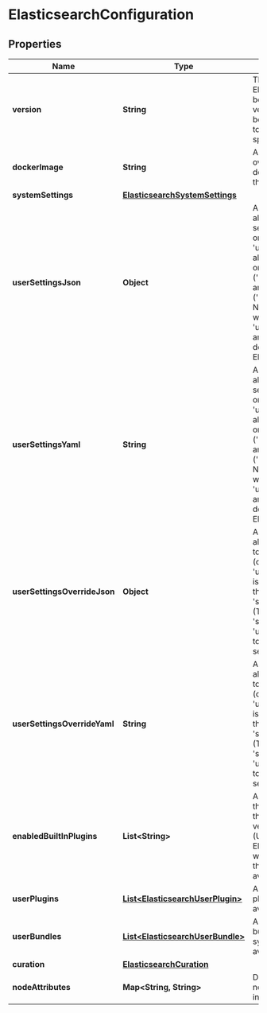 # ElasticsearchConfiguration

## Properties
Name | Type | Description | Notes
------------ | ------------- | ------------- | -------------
**version** | **String** | The version of the Elasticsearch cluster (must be one of the ECE supported versions). Currently cannot be different across the topology (and is generally specified in the globals) |  [optional]
**dockerImage** | **String** | A docker URI that allows overriding of the default docker image specified for this version |  [optional]
**systemSettings** | [**ElasticsearchSystemSettings**](ElasticsearchSystemSettings.md) |  |  [optional]
**userSettingsJson** | **Object** | An arbitrary JSON object allowing cluster owners to set their parameters (only one of this and &#x27;user_settings_yaml&#x27; is allowed), provided they are on the whitelist (&#x27;user_settings_whitelist&#x27;) and not on the blacklist (&#x27;user_settings_blacklist&#x27;). NOTES: (This field together with &#x27;user_settings_override*&#x27; and &#x27;system_settings&#x27; defines the total set of Elasticsearch settings) |  [optional]
**userSettingsYaml** | **String** | An arbitrary YAML object allowing cluster owners to set their parameters (only one of this and &#x27;user_settings_json&#x27; is allowed), provided they are on the whitelist (&#x27;user_settings_whitelist&#x27;) and not on the blacklist (&#x27;user_settings_blacklist&#x27;). NOTES: (This field together with &#x27;user_settings_override*&#x27; and &#x27;system_settings&#x27; defines the total set of Elasticsearch settings) |  [optional]
**userSettingsOverrideJson** | **Object** | An arbitrary JSON object allowing ECE admins owners to set clusters&#x27; parameters (only one of this and &#x27;user_settings_override_yaml&#x27; is allowed), ie in addition to the documented &#x27;system_settings&#x27;. NOTES: (This field together with &#x27;system_settings&#x27; and &#x27;user_settings*&#x27; defines the total set of Elasticsearch settings) |  [optional]
**userSettingsOverrideYaml** | **String** | An arbitrary YAML object allowing ECE admins owners to set clusters&#x27; parameters (only one of this and &#x27;user_settings_override_json&#x27; is allowed), ie in addition to the documented &#x27;system_settings&#x27;. NOTES: (This field together with &#x27;system_settings&#x27; and &#x27;user_settings*&#x27; defines the total set of Elasticsearch settings) |  [optional]
**enabledBuiltInPlugins** | **List&lt;String&gt;** | A list of plugin names from the Elastic-supported subset that are bundled with the version images. NOTES: (Users should consult the Elastic stack objects to see what plugins are available, this is currently only available from the UI) |  [optional]
**userPlugins** | [**List&lt;ElasticsearchUserPlugin&gt;**](ElasticsearchUserPlugin.md) | A list of admin-uploaded plugin objects that are available for this user. |  [optional]
**userBundles** | [**List&lt;ElasticsearchUserBundle&gt;**](ElasticsearchUserBundle.md) | A list of admin-uploaded bundle objects (eg scripts, synonym files) that are available for this user. |  [optional]
**curation** | [**ElasticsearchCuration**](ElasticsearchCuration.md) |  |  [optional]
**nodeAttributes** | **Map&lt;String, String&gt;** | Defines the Elasticsearch node attributes for the instances in the topology |  [optional]
